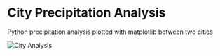 # City Precipitation Analysis
 Python precipitation analysis plotted with matplotlib between two cities
 
![City Analysis](https://i.imgur.com/9BXOwFn.png)

